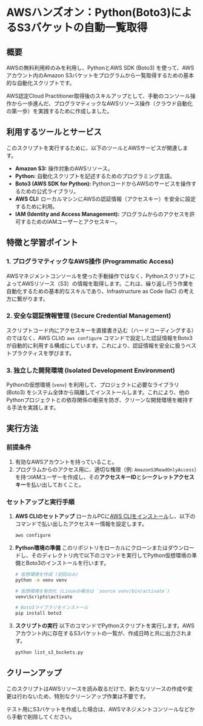 # AWSハンズオン：Python(Boto3)によるS3バケットの自動一覧取得

## 概要

AWSの無料利用枠のみを利用し、PythonとAWS SDK (Boto3) を使って、AWSアカウント内のAmazon S3バケットをプログラムから一覧取得するための基本的な自動化スクリプトです。

AWS認定Cloud Practitioner取得後のスキルアップとして、手動のコンソール操作から一歩進んだ、プログラマティックなAWSリソース操作（クラウド自動化の第一歩）を実践するために作成しました。

## 利用するツールとサービス

このスクリプトを実行するために、以下のツールとAWSサービスが関連します。

- **Amazon S3:** 操作対象のAWSリソース。
- **Python:** 自動化スクリプトを記述するためのプログラミング言語。
- **Boto3 (AWS SDK for Python):** PythonコードからAWSのサービスを操作するための公式ライブラリ。
- **AWS CLI:** ローカルマシンにAWSの認証情報（アクセスキー）を安全に設定するために利用。
- **IAM (Identity and Access Management):** プログラムからのアクセスを許可するためのIAMユーザーとアクセスキー。

## 特徴と学習ポイント

### 1. プログラマティックなAWS操作 (Programmatic Access)
AWSマネジメントコンソールを使った手動操作ではなく、PythonスクリプトによってAWSリソース（S3）の情報を取得します。これは、繰り返し行う作業を自動化するための基本的なスキルであり、Infrastructure as Code (IaC) の考え方に繋がります。

### 2. 安全な認証情報管理 (Secure Credential Management)
スクリプトコード内にアクセスキーを直接書き込む（ハードコーディングする）のではなく、AWS CLIの `aws configure` コマンドで設定した認証情報をBoto3が自動的に利用する構成にしています。これにより、認証情報を安全に扱うベストプラクティスを学びます。

### 3. 独立した開発環境 (Isolated Development Environment)
Pythonの仮想環境 (`venv`) を利用して、プロジェクトに必要なライブラリ (Boto3) をシステム全体から隔離してインストールします。これにより、他のPythonプロジェクトとの依存関係の衝突を防ぎ、クリーンな開発環境を維持する手法を実践します。

## 実行方法

### 前提条件
1.  有効なAWSアカウントを持っていること。
2.  プログラムからのアクセス用に、適切な権限（例: `AmazonS3ReadOnlyAccess`）を持つIAMユーザーを作成し、その**アクセスキーID**と**シークレットアクセスキー**を払い出しておくこと。

### セットアップと実行手順
1.  **AWS CLIのセットアップ**
    ローカルPCに[AWS CLIをインストール](https://docs.aws.amazon.com/ja_jp/cli/latest/userguide/getting-started-install.html)し、以下のコマンドで払い出したアクセスキー情報を設定します。

    ```bash
    aws configure
    ```

2.  **Python環境の準備**
    このリポジトリをローカルにクローンまたはダウンロードし、そのディレクトリ内で以下のコマンドを実行してPython仮想環境の準備とBoto3のインストールを行います。

    ```bash
    # 仮想環境を作成 (初回のみ)
    python -m venv venv

    # 仮想環境を有効化 (Linuxの場合は `source venv/bin/activate`)
    venv\Scripts\activate

    # Boto3ライブラリをインストール
    pip install boto3
    ```

3.  **スクリプトの実行**
    以下のコマンドでPythonスクリプトを実行します。AWSアカウント内に存在するS3バケットの一覧が、作成日時と共に出力されます。

    ```bash
    python list_s3_buckets.py
    ```

## クリーンアップ

このスクリプトはAWSリソースを読み取るだけで、新たなリソースの作成や変更は行わないため、特別なクリーンアップ作業は不要です。

テスト用にS3バケットを作成した場合は、AWSマネジメントコンソールなどから手動で削除してください。
